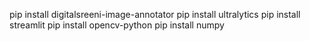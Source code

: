 pip install digitalsreeni-image-annotator
pip install ultralytics
pip install streamlit
pip install opencv-python
pip install numpy
